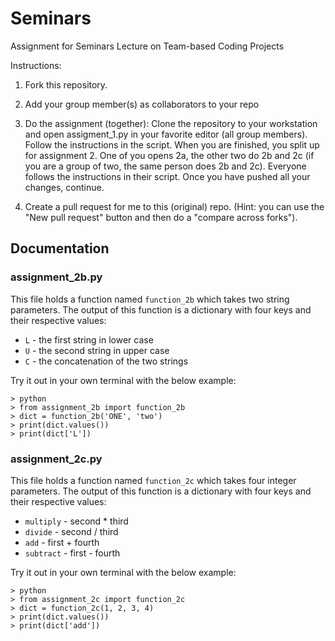 # Seminars
Assignment for Seminars Lecture on Team-based Coding Projects

Instructions:
1. Fork this repository.

2. Add your group member(s) as collaborators to your repo

3. Do the assignment (together):
Clone the repository to your workstation and open assigment_1.py in your favorite editor (all group members). Follow the instructions in the script.
When you are finished, you split up for assignment 2. One of you opens 2a, the other two do 2b and 2c (if you are a group of two, the same person does 2b and 2c).
Everyone follows the instructions in their script. Once you have pushed all your changes, continue.

4. Create a pull request for me to this (original) repo. (Hint: you can use the "New pull request" button and then do a "compare across forks").

## Documentation

### assignment_2b.py
This file holds a function named `function_2b` which takes two string parameters.
The output of this function is a dictionary with four keys and their respective values:
* `L` - the first string in lower case
* `U` - the second string in upper case
* `C` - the concatenation of the two strings

Try it out in your own terminal with the below example:

```
> python
> from assignment_2b import function_2b
> dict = function_2b('ONE', 'two')
> print(dict.values())
> print(dict['L'])
```

### assignment_2c.py
This file holds a function named `function_2c` which takes four integer parameters.
The output of this function is a dictionary with four keys and their respective values:
* `multiply` - second * third
* `divide`   - second / third
* `add`      - first + fourth
* `subtract` - first - fourth

Try it out in your own terminal with the below example:

```
> python
> from assignment_2c import function_2c
> dict = function_2c(1, 2, 3, 4)
> print(dict.values())
> print(dict['add'])
```
